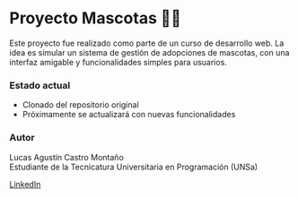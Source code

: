 # Proyecto Mascotas 🐶🐱

Este proyecto fue realizado como parte de un curso de desarrollo web. La idea es simular un sistema de gestión de adopciones de mascotas, con una interfaz amigable y funcionalidades simples para usuarios.

### Estado actual
- Clonado del repositorio original
- Próximamente se actualizará con nuevas funcionalidades

### Autor
Lucas Agustín Castro Montaño  
Estudiante de la Tecnicatura Universitaria en Programación (UNSa)

[LinkedIn](https://www.linkedin.com/in/lucas-agust%C3%ADn-castro-monta%C3%B1o-/)
